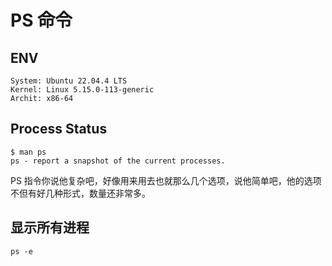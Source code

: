 # PS 命令

## ENV

```
System: Ubuntu 22.04.4 LTS
Kernel: Linux 5.15.0-113-generic
Archit: x86-64
```

## Process Status

```
$ man ps
ps - report a snapshot of the current processes.
```

PS 指令你说他复杂吧，好像用来用去也就那么几个选项，说他简单吧，他的选项不但有好几种形式，数量还非常多。

## 显示所有进程

```
ps -e
```
